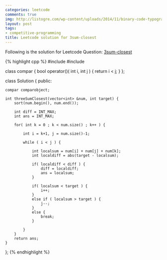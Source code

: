 ```yaml
---
categories: leetcode
comments: true
img: http://listogre.com/wp-content/uploads/2014/11/binary-code-typography-hd-wallpaper-1920x1080-2619-672x372.png
layout: post
tags:
- competitive-programming
title: Leetcode solution for 3sum-closest
---
```


Following is the solution for Leetcode Question: [3sum-closest](https://leetcode.com/problems/3sum-closest/)

{% highlight cpp %}
#include <algorithm>
#include <cmath>

class compar {
    bool operator()( int i, int j ) {
        return i < j;
    }
};

class Solution {
public:

    compar comparobject;

    int threeSumClosest(vector<int> &num, int target) {
        sort(num.begin(), num.end());
        
        int diff = INT_MAX;
        int ans = INT_MAX;
        
        for( int k = 0 ; k < num.size() ; k++ ) {
            
            int i = k+1, j = num.size()-1;
            
            while ( i < j ) {
                
                int localsum = num[i] + num[j] + num[k];
                int localdiff = abs(target - localsum);
                
                if( localdiff < diff ) {
                    diff = localdiff;
                    ans = localsum;
                }
                
                if( localsum < target ) {
                    i++;
                }
                else if ( localsum > target ) {
                    j--;
                }
                else {
                    break;
                }
                
            }
        }
        return ans;
    }
};
{% endhighlight %}